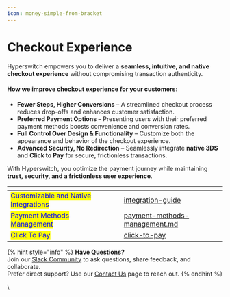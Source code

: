 ```yaml
---
icon: money-simple-from-bracket
---
```


# Checkout Experience

Hyperswitch empowers you to deliver a **seamless, intuitive, and native checkout experience** without compromising transaction authenticity.

#### **How we improve checkout experience for your customers:**

* **Fewer Steps, Higher Conversions** – A streamlined checkout process reduces drop-offs and enhances customer satisfaction.
* **Preferred Payment Options** – Presenting users with their preferred payment methods boosts convenience and conversion rates.
* **Full Control Over Design & Functionality** – Customize both the appearance and behavior of the checkout experience.
* **Advanced Security, No Redirection** – Seamlessly integrate **native 3DS** and **Click to Pay** for secure, frictionless transactions.

With Hyperswitch, you optimize the payment journey while maintaining **trust, security, and a frictionless user experience**.

<table data-card-size="large" data-view="cards"><thead><tr><th></th><th data-hidden></th><th data-hidden></th><th data-hidden data-card-target data-type="content-ref"></th></tr></thead><tbody><tr><td><mark style="color:blue;">Customizable and Native Integrations</mark></td><td></td><td></td><td><a href="integration-guide/">integration-guide</a></td></tr><tr><td><mark style="color:blue;">Payment Methods Management</mark></td><td></td><td></td><td><a href="payment-features/payment-methods-management.md">payment-methods-management.md</a></td></tr><tr><td><mark style="color:blue;">Click To Pay</mark></td><td></td><td></td><td><a href="payment-features/click-to-pay/">click-to-pay</a></td></tr></tbody></table>

{% hint style="info" %}
**Have Questions?**\
Join our [Slack Community](https://join.slack.com/t/hyperswitch-io/shared_invite/zt-2jqxmpsbm-WXUENx022HjNEy~Ark7Orw) to ask questions, share feedback, and collaborate.\
Prefer direct support? Use our [Contact Us](https://hyperswitch.io/contact-us) page to reach out.
{% endhint %}

\
